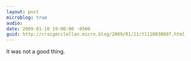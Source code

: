 ```yaml
---
layout: post
microblog: true
audio: 
date: 2009-01-10 19:00:00 -0500
guid: http://craigmcclellan.micro.blog/2009/01/11/t1110030607.html
---
```

It was not a good thing.
